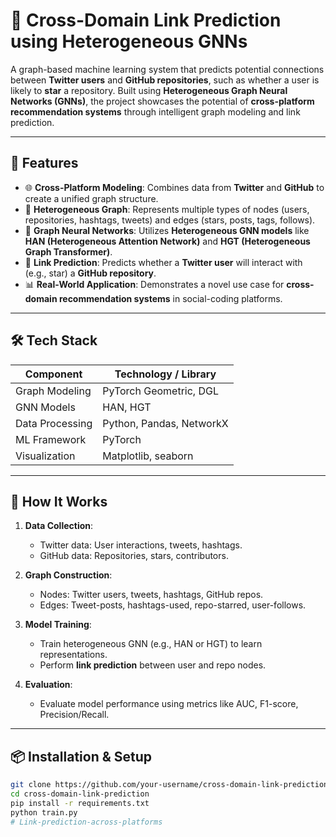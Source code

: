 # 🔗 Cross-Domain Link Prediction using Heterogeneous GNNs

A graph-based machine learning system that predicts potential connections between **Twitter users** and **GitHub repositories**, such as whether a user is likely to **star** a repository. Built using **Heterogeneous Graph Neural Networks (GNNs)**, the project showcases the potential of **cross-platform recommendation systems** through intelligent graph modeling and link prediction.

---

## 🚀 Features

- 🌐 **Cross-Platform Modeling**: Combines data from **Twitter** and **GitHub** to create a unified graph structure.
- 🧩 **Heterogeneous Graph**: Represents multiple types of nodes (users, repositories, hashtags, tweets) and edges (stars, posts, tags, follows).
- 🧠 **Graph Neural Networks**: Utilizes **Heterogeneous GNN models** like **HAN (Heterogeneous Attention Network)** and **HGT (Heterogeneous Graph Transformer)**.
- 🔗 **Link Prediction**: Predicts whether a **Twitter user** will interact with (e.g., star) a **GitHub repository**.
- 📊 **Real-World Application**: Demonstrates a novel use case for **cross-domain recommendation systems** in social-coding platforms.

---

## 🛠️ Tech Stack

| Component        | Technology / Library            |
|------------------|----------------------------------|
| Graph Modeling   | PyTorch Geometric, DGL           |
| GNN Models       | HAN, HGT                         |
| Data Processing  | Python, Pandas, NetworkX         |
| ML Framework     | PyTorch                          |
| Visualization    | Matplotlib, seaborn              |

---

## 🧪 How It Works

1. **Data Collection**: 
   - Twitter data: User interactions, tweets, hashtags.
   - GitHub data: Repositories, stars, contributors.

2. **Graph Construction**:
   - Nodes: Twitter users, tweets, hashtags, GitHub repos.
   - Edges: Tweet-posts, hashtags-used, repo-starred, user-follows.

3. **Model Training**:
   - Train heterogeneous GNN (e.g., HAN or HGT) to learn representations.
   - Perform **link prediction** between user and repo nodes.

4. **Evaluation**:
   - Evaluate model performance using metrics like AUC, F1-score, Precision/Recall.

---

## 📦 Installation & Setup

```bash
git clone https://github.com/your-username/cross-domain-link-prediction.git
cd cross-domain-link-prediction
pip install -r requirements.txt
python train.py
# Link-prediction-across-platforms
